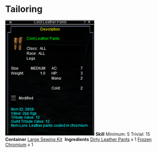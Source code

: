 <!-- TITLE: Cold Leather Pants -->
<!-- SUBTITLE: Leather coated in chromium -->

# Tailoring
![Cold Leather Pants](/uploads/tailoring/cold-leather-pants.png "Cold Leather Pants")
**Skill**
Minimum: 5
Trivial: 15
​
**Container**
[Large Sewing Kit](large-sewing-kit)
​
**Ingredients**
[Dirty Leather Pants](dirty-leather-pants) x 1
[Frozen Chromium](frozen-chromium) x 1